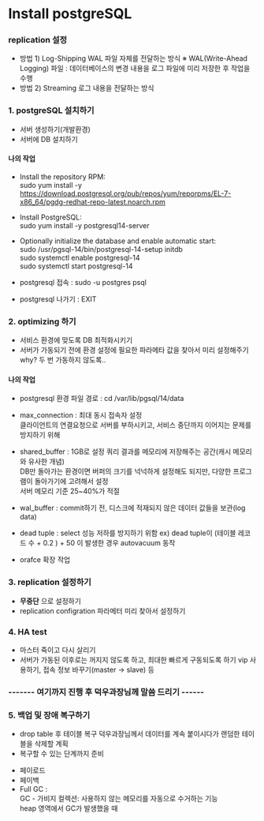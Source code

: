 # Install postgreSQL

### replication 설정
- 방법 1) Log-Shipping
    WAL 파일 자체를 전달하는 방식
    ※ WAL(Write-Ahead Logging) 파일 : 데이터베이스의 변경 내용을 로그 파일에 미리 저장한 후 작업을 수행 
- 방법 2) Streaming
    로그 내용을 전달하는 방식
    
    
    
    
 
### 1. postgreSQL 설치하기
- 서버 생성하기(개발환경)  
- 서버에 DB 설치하기   

#### 나의 작업  
- Install the repository RPM:  
    sudo yum install -y https://download.postgresql.org/pub/repos/yum/reporpms/EL-7-x86_64/pgdg-redhat-repo-latest.noarch.rpm  

- Install PostgreSQL:  
    sudo yum install -y postgresql14-server  

- Optionally initialize the database and enable automatic start:  
    sudo /usr/pgsql-14/bin/postgresql-14-setup initdb  
    sudo systemctl enable postgresql-14  
    sudo systemctl start postgresql-14  
    
- postgresql 접속 : sudo -u postgres psql  
- postgresql 나가기 : EXIT  


### 2. optimizing 하기
- 서비스 환경에 맞도록 DB 최적화시키기  
- 서버가 가동되기 전에 환경 설정에 필요한 파라메타 값을 찾아서 미리 설정해주기  
    why? 두 번 가동하지 않도록..  
        
#### 나의 작업
- postgresql 환경 파일 경로 : cd /var/lib/pgsql/14/data  
- max_connection : 최대 동시 접속자 설정  
    클라이언트의 연결요청으로 서버를 부하시키고, 서비스 중단까지 이어지는 문제를 방지하기 위해  
        
- shared_buffer : 1GB로 설정
    쿼리 결과를 메모리에 저장해주는 공간(캐시 메모리와 유사한 개념)    
    DB만 돌아가는 환경이면 버퍼의 크기를 넉넉하게 설정해도 되지만, 다양한 프로그램이 돌아가기에 고려해서 설정  
    서버 메모리 기준 25~40%가 적절  
- wal_buffer : commit하기 전, 디스크에 적재되지 않은 데이터 값들을 보관(log data)  
- dead tuple : select 성능 저하를 방지하기 위함
    ex) dead tuple이 (테이블 레코드 수 + 0.2 ) + 50 이 발생한 경우 autovacuum 동작
- orafce 확장 작업    

### 3. replication 설정하기
- __무중단__ 으로 설정하기   
- replication configration 파라메터 미리 찾아서 설정하기  


### 4. HA test
- 마스터 죽이고 다시 살리기  
- 서버가 가동된 이후로는 꺼지지 않도록 하고, 최대한 빠르게 구동되도록 하기 
    vip 사용하기, 접속 정보 바꾸기(master -> slave) 등  
            
### ------- 여기까지 진행 후 덕우과장님께 말씀 드리기 ------
        
### 5. 백업 및 장애 복구하기
- drop table 후 테이블 복구
    덕우과장님께서 데이터를 계속 붙이시다가 랜덤한 테이블을 삭제할 계획
- 복구할 수 있는 단계까지 준비  

* 페이로드  
* 페이백 
* Full GC :  
    GC - 가비지 컬렉션: 사용하지 않는 메모리를 자동으로 수거하는 기능  
    heap 영역에서 GC가 발생했을 때  

